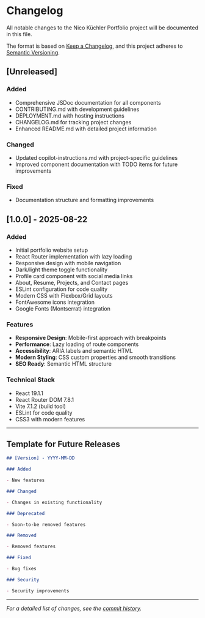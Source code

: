 # Changelog

All notable changes to the Nico Küchler Portfolio project will be documented in this file.

The format is based on [Keep a Changelog](https://keepachangelog.com/en/1.0.0/),
and this project adheres to [Semantic Versioning](https://semver.org/spec/v2.0.0.html).

## [Unreleased]

### Added

- Comprehensive JSDoc documentation for all components
- CONTRIBUTING.md with development guidelines
- DEPLOYMENT.md with hosting instructions
- CHANGELOG.md for tracking project changes
- Enhanced README.md with detailed project information

### Changed

- Updated copilot-instructions.md with project-specific guidelines
- Improved component documentation with TODO items for future improvements

### Fixed

- Documentation structure and formatting improvements

## [1.0.0] - 2025-08-22

### Added

- Initial portfolio website setup
- React Router implementation with lazy loading
- Responsive design with mobile navigation
- Dark/light theme toggle functionality
- Profile card component with social media links
- About, Resume, Projects, and Contact pages
- ESLint configuration for code quality
- Modern CSS with Flexbox/Grid layouts
- FontAwesome icons integration
- Google Fonts (Montserrat) integration

### Features

- **Responsive Design**: Mobile-first approach with breakpoints
- **Performance**: Lazy loading of route components
- **Accessibility**: ARIA labels and semantic HTML
- **Modern Styling**: CSS custom properties and smooth transitions
- **SEO Ready**: Semantic HTML structure

### Technical Stack

- React 19.1.1
- React Router DOM 7.8.1
- Vite 7.1.2 (build tool)
- ESLint for code quality
- CSS3 with modern features

---

## Template for Future Releases

```markdown
## [Version] - YYYY-MM-DD

### Added

- New features

### Changed

- Changes in existing functionality

### Deprecated

- Soon-to-be removed features

### Removed

- Removed features

### Fixed

- Bug fixes

### Security

- Security improvements
```

---

_For a detailed list of changes, see the [commit history](https://github.com/your-username/portfolio/commits/main)._
